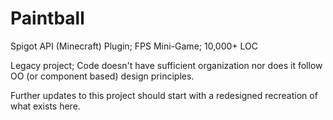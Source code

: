 # Paintball
Spigot API (Minecraft) Plugin; FPS Mini-Game; 10,000+ LOC

Legacy project; Code doesn't have sufficient organization nor does it follow OO (or component based) design principles.

Further updates to this project should start with a redesigned recreation of what exists here.
